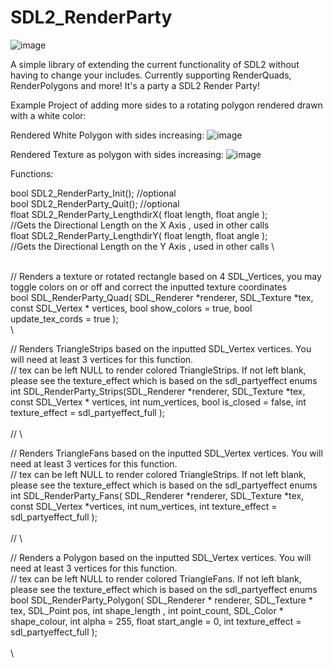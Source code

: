 # SDL2_RenderParty

![image](https://github.com/pawbyte/SDL2_RenderParty/blob/main/images/sdl2_renderparty_logo.png?raw=true)

A simple library of extending the current functionality of SDL2 without having to change your includes. Currently supporting RenderQuads, RenderPolygons and more! It's a party a SDL2 Render Party!

Example Project of adding more sides to a rotating polygon rendered drawn with a white color:

Rendered White Polygon with sides increasing:
![image](https://raw.githubusercontent.com/pawbyte/SDL2_Render_Party/main/examples/SDL2_Render_Party_White_Polygon_Test.gif)

Rendered Texture as polygon with sides increasing:
![image](https://github.com/pawbyte/SDL2_RenderParty/blob/main/examples/sdl2_render_party_mk_spinner_polygon.gif?raw=true)


Functions:

bool SDL2_RenderParty_Init();  //optional \
bool SDL2_RenderParty_Quit(); //optional \
float SDL2_RenderParty_LengthdirX( float length, float angle  ); \
//Gets the Directional Length on the X Axis , used in other calls \
float SDL2_RenderParty_LengthdirY( float length, float angle  ); \
//Gets the Directional Length on the Y Axis , used in other calls \

\
// Renders a texture or rotated rectangle based on 4 SDL_Vertices, you may toggle colors on or off and correct the inputted texture coordinates \
bool SDL_RenderParty_Quad( SDL_Renderer *renderer, SDL_Texture *tex, const SDL_Vertex * vertices, bool show_colors = true, bool update_tex_cords = true  ); \
\

// Renders TriangleStrips based on the inputted SDL_Vertex vertices. You will need at least 3 vertices for this function. \
// tex can be left NULL to render colored TriangleStrips. If not left blank, please see the texture_effect which is based on the sdl_partyeffect enums \
int SDL_RenderParty_Strips(SDL_Renderer *renderer, SDL_Texture *tex, const SDL_Vertex * vertices, int num_vertices, bool is_closed = false, int texture_effect = sdl_partyeffect_full  ); \
\
// \

// Renders TriangleFans based on the inputted SDL_Vertex vertices. You will need at least 3 vertices for this function. \
// tex can be left NULL to render colored TriangleStrips. If not left blank, please see the texture_effect which is based on the sdl_partyeffect enums \
int SDL_RenderParty_Fans( SDL_Renderer *renderer, SDL_Texture *tex, const SDL_Vertex *vertices, int num_vertices, int texture_effect = sdl_partyeffect_full ); \
\
//  \

// Renders a Polygon based on the inputted SDL_Vertex vertices. You will need at least 3 vertices for this function. \
// tex can be left NULL to render colored TriangleFans. If not left blank, please see the texture_effect which is based on the sdl_partyeffect enums \
bool SDL_RenderParty_Polygon( SDL_Renderer * renderer, SDL_Texture * tex, SDL_Point pos, int shape_length , int point_count, SDL_Color * shape_colour, int alpha = 255, float start_angle = 0, int texture_effect  = sdl_partyeffect_full ); \
\
\
